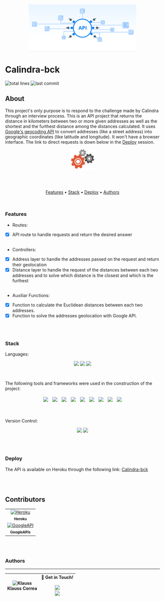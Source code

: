 <p align="center">
  <img src="public/images/api.gif" width="350px" alt="Calindra-bck" />
</p>

# Calindra-bck

![total lines](https://img.shields.io/tokei/lines/github/KlaussVP/calindra-bck) ![last commit](https://img.shields.io/github/last-commit/KlaussVP/calindra-bck?style=flat-square)

## About
<p>
  This project's only purpose is to respond to the challenge made by Calindra through an interview process. This is an API project that returns the distance in kilometers between two or more given addresses as well as the shortest and the furthest distance among the distances calculated. It uses <a href="https://developers.google.com/maps/documentation/geocoding/start">Google's geocoding API</a> to convert addresses (like a street address) into geographic coordinates (like latitude and longitude). It won't have a browser interface. The link to direct requests is down below in the <a href="#deploy">Deploy</a> session.
</p>

<p align="center"><img src="public/images/processing.gif" width="80px"/></p>

<br><br>

<p align="center">
    <a href="#features">Features</a> •
    <a href="#stack">Stack</a> •
    <a href="#deploy">Deploy</a> •
    <a href="#authors">Authors</a>
</p>

<br>

### Features
- Routes:
- [x] API route to handle requests and return the desired answer<br><br>
- Controllers:
- [x] Address layer to handle the addresses passed on the request and return their geolocation<br>
- [x] Distance layer to handle the request of the distances between each two addresses and to solve which distance is the closest and which is the furthest<br><br>
- Auxiliar Functions:
- [x] Function to calculate the Euclidean distances between each two addresses.<br>
- [x] Function to solve the addresses geolocation with Google API.

<br><br>

### Stack
Languages:<br>
<p align="center">
  <img src="https://img.shields.io/badge/html5%20-%23E34F26.svg?&style=for-the-badge&logo=html5&logoColor=white"/>
  <img src="https://img.shields.io/badge/css3%20-%231572B6.svg?&style=for-the-badge&logo=css3&logoColor=white"/>
  <img src="https://img.shields.io/badge/javascript%20-%23323330.svg?&style=for-the-badge&logo=javascript&logoColor=%23F7DF1E"/>
</p>
<br>

The following tools and frameworks were used in the construction of the project:<br>
<p align="center">
  <img style='margin: 5px;' src='https://badges.aleen42.com/src/npm.svg'>
  <img style='margin: 5px;' src='https://badges.aleen42.com/src/webpack.svg'>
  <img style='margin: 5px;' src='https://img.shields.io/badge/styled-components%20-%2320232a.svg?&style=for-the-badge&color=b8679e&logo=styled-components&logoColor=%3a3a3a'>
  <img style='margin: 5px;' src='https://img.shields.io/badge/axios%20-%2320232a.svg?&style=for-the-badge&color=informational'>
  <img style='margin: 5px;' src='https://img.shields.io/badge/babel%20-%2320232a.svg?&style=for-the-badge&color=323230&logo=babel&logoColor=%f4dc4e'>
  <img style='margin: 5px;' src="https://badges.aleen42.com/src/react.svg"/>
  <img style='margin: 5px;' src="https://img.shields.io/badge/react_route%20-%2320232a.svg?&style=for-the-badge&logo=react&logoColor=%2361DAFB"/>
  <img style='margin: 5px;' src='https://img.shields.io/badge/react-icons%20-%2320232a.svg?&style=for-the-badge&color=f28dc7&logo=react-icons&logoColor=%2361DAFB'>
  <img style='margin: 5px;' src='https://badges.aleen42.com/src/node.svg'>
</p>
<br>

Version Control:<br>
<p align="center">
  <img src="https://img.shields.io/badge/git%20-%23F05033.svg?&style=for-the-badge&logo=git&logoColor=white"/>
  <img src="https://img.shields.io/badge/github%20-%23121011.svg?&style=for-the-badge&logo=github&logoColor=white"/>
</p>

<br><br>

### Deploy

The API is available on Heroku through the following link: [Calindra-bck](https://git.heroku.com/calindra-bck.git)

<br><br>
## Contributors
<table>
  <tr>
    <td align="center" style="margin-right: 20px;"><a href="https://github.com/heroku"><img src="https://avatars.githubusercontent.com/u/23211?s=200&v=4" width="100px;" alt="Heroku"/><br /><sub><b>Heroku</b></sub></a><br />
  </tr>
  <tr>
    <td align="center" style="margin-right: 20px;"><a href="https://github.com/googleapis"><img src="https://avatars.githubusercontent.com/u/16785467?s=200&v=4" width="100px;" alt="GoogleAPI"/><br /><sub><b>GoogleAPIs</b></sub></a><br />
  </tr>
</table>

<br><br>

### Authors
---
  | <img src="https://avatars.githubusercontent.com/u/70972865?v=4" width="100px" alt="Klauss"/><br> Klauss Correa | 👋 Get in Touch!<br><br><a href="https://www.linkedin.com/in/klausscorrea/"><img src="https://img.shields.io/badge/linkedin-%230077B5.svg?&style=for-the-badge&logo=linkedin&logoColor=white"/></a><br> <a href="https://github.com/KlaussVP"><img src="https://img.shields.io/badge/github-%23100000.svg?&style=for-the-badge&logo=github&logoColor=white" /></a> |
  |-----------|-----------|
